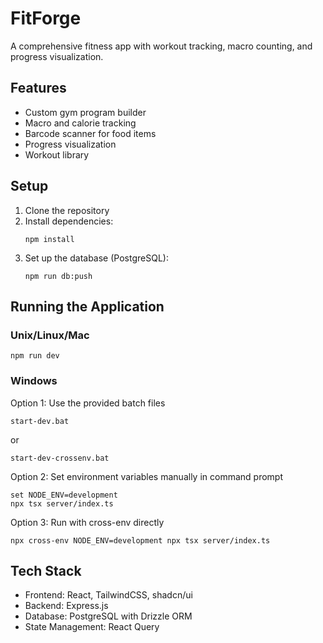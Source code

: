 # FitForge

A comprehensive fitness app with workout tracking, macro counting, and progress visualization.

## Features

- Custom gym program builder
- Macro and calorie tracking
- Barcode scanner for food items
- Progress visualization
- Workout library

## Setup

1. Clone the repository
2. Install dependencies:
   ```
   npm install
   ```
3. Set up the database (PostgreSQL):
   ```
   npm run db:push
   ```

## Running the Application

### Unix/Linux/Mac
```
npm run dev
```

### Windows

Option 1: Use the provided batch files
```
start-dev.bat
```
or
```
start-dev-crossenv.bat
```

Option 2: Set environment variables manually in command prompt
```
set NODE_ENV=development
npx tsx server/index.ts
```

Option 3: Run with cross-env directly
```
npx cross-env NODE_ENV=development npx tsx server/index.ts
```

## Tech Stack

- Frontend: React, TailwindCSS, shadcn/ui
- Backend: Express.js
- Database: PostgreSQL with Drizzle ORM
- State Management: React Query